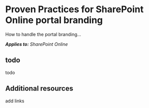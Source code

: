 # Proven Practices for SharePoint Online portal branding

How to handle the portal branding...

_**Applies to:** SharePoint Online_

## todo
<a name="sectionSection0"> </a>

todo


## Additional resources
<a name="bk_addresources"> </a>

add links

